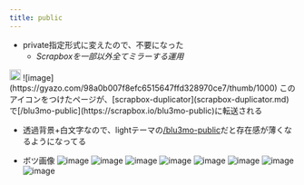 ```yaml
---
title: public
---
```


* private指定形式に変えたので、不要になった
  * *Scrapboxを一部以外全てミラーする運用*

<img src='https://scrapbox.io/api/pages/blu3mo-public/public/icon' alt='public.icon' height="19.5"/>
![image](https://gyazo.com/98a0b007f8efc6515647ffd328970ce7/thumb/1000)
このアイコンをつけたページが、[scrapbox-duplicator](scrapbox-duplicator.md)で[/blu3mo-public](https://scrapbox.io/blu3mo-public)に転送される

* 透過背景+白文字なので、lightテーマの[/blu3mo-public](https://scrapbox.io/blu3mo-public)だと存在感が薄くなるようになってる

* ボツ画像
  ![image](https://gyazo.com/263bf16b80537cba0d89d8856e851892/thumb/1000)
  ![image](https://gyazo.com/e9028f8456812b5aadb32942c44964e9/thumb/1000)
  ![image](https://gyazo.com/6e303adda262d2a44d8926185f6610aa/thumb/1000)
  ![image](https://gyazo.com/f87ff66a1150e91f3916c32926aa6c07/thumb/1000)
  ![image](https://gyazo.com/0c74409141c66f3a393e6b4a68103cec/thumb/1000)
  ![image](https://gyazo.com/c0e4729d88bd73206efa28c7c9db7688/thumb/1000)
  ![image](https://gyazo.com/2a694680d70739e049f2595a03511609/thumb/1000)
  ![image](https://gyazo.com/52cb34c76f94c2023282f21b616c4b2d/thumb/1000)
